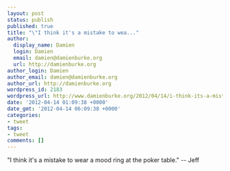 ```yaml
---
layout: post
status: publish
published: true
title: "\"I think it's a mistake to wea..."
author:
  display_name: Damien
  login: Damien
  email: damien@damienburke.org
  url: http://damienburke.org
author_login: Damien
author_email: damien@damienburke.org
author_url: http://damienburke.org
wordpress_id: 2183
wordpress_url: http://www.damienburke.org/2012/04/14/i-think-its-a-mistake-to-wea/
date: '2012-04-14 01:09:38 +0000'
date_gmt: '2012-04-14 06:09:38 +0000'
categories:
- tweet
tags:
- tweet
comments: []
---
```

<p>"I think it's a mistake to wear a mood ring at the poker table." -- Jeff</p>
